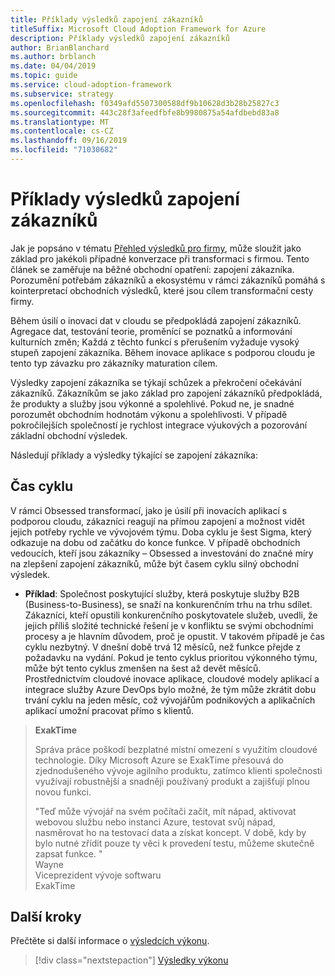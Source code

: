 ```yaml
---
title: Příklady výsledků zapojení zákazníků
titleSuffix: Microsoft Cloud Adoption Framework for Azure
description: Příklady výsledků zapojení zákazníků
author: BrianBlanchard
ms.author: brblanch
ms.date: 04/04/2019
ms.topic: guide
ms.service: cloud-adoption-framework
ms.subservice: strategy
ms.openlocfilehash: f0349afd5507300588df9b10628d3b28b25827c3
ms.sourcegitcommit: 443c28f3afeedfbfe8b9980875a54afdbebd83a8
ms.translationtype: MT
ms.contentlocale: cs-CZ
ms.lasthandoff: 09/16/2019
ms.locfileid: "71030682"
---
```

# <a name="examples-of-customer-engagement-outcomes"></a>Příklady výsledků zapojení zákazníků

Jak je popsáno v tématu [Přehled výsledků pro firmy](./index.md), může sloužit jako základ pro jakékoli případné konverzace při transformaci s firmou. Tento článek se zaměřuje na běžné obchodní opatření: zapojení zákazníka. Porozumění potřebám zákazníků a ekosystému v rámci zákazníků pomáhá s kointerpretací obchodních výsledků, které jsou cílem transformační cesty firmy.

Během úsilí o inovaci dat v cloudu se předpokládá zapojení zákazníků. Agregace dat, testování teorie, proměnící se poznatků a informování kulturních změn; Každá z těchto funkcí s přerušením vyžaduje vysoký stupeň zapojení zákazníka. Během inovace aplikace s podporou cloudu je tento typ závazku pro zákazníky maturation cílem.

Výsledky zapojení zákazníka se týkají schůzek a překročení očekávání zákazníků. Zákazníkům se jako základ pro zapojení zákazníků předpokládá, že produkty a služby jsou výkonné a spolehlivé. Pokud ne, je snadné porozumět obchodním hodnotám výkonu a spolehlivosti. V případě pokročilejších společností je rychlost integrace výukových a pozorování základní obchodní výsledek.

Následují příklady a výsledky týkající se zapojení zákazníka:

## <a name="cycle-time"></a>Čas cyklu

V rámci Obsessed transformací, jako je úsilí při inovacích aplikací s podporou cloudu, zákazníci reagují na přímou zapojení a možnost vidět jejich potřeby rychle ve vývojovém týmu. Doba cyklu je šest Sigma, který odkazuje na dobu od začátku do konce funkce. V případě obchodních vedoucích, kteří jsou zákazníky – Obsessed a investování do značné míry na zlepšení zapojení zákazníků, může být časem cyklu silný obchodní výsledek.

- **Příklad**: Společnost poskytující služby, která poskytuje služby B2B (Business-to-Business), se snaží na konkurenčním trhu na trhu sdílet. Zákazníci, kteří opustili konkurenčního poskytovatele služeb, uvedli, že jejich příliš složité technické řešení je v konfliktu se svými obchodními procesy a je hlavním důvodem, proč je opustit. V takovém případě je čas cyklu nezbytný. V dnešní době trvá 12 měsíců, než funkce přejde z požadavku na vydání. Pokud je tento cyklus prioritou výkonného týmu, může být tento cyklus zmenšen na šest až devět měsíců. Prostřednictvím cloudové inovace aplikace, cloudové modely aplikací a integrace služby Azure DevOps bylo možné, že tým může zkrátit dobu trvání cyklu na jeden měsíc, což vývojářům podnikových a aplikačních aplikací umožní pracovat přímo s klientů.

> **ExakTime**
>
> Správa práce poškodí bezplatné místní omezení s využitím cloudové technologie. Díky Microsoft Azure se ExakTime přesouvá do zjednodušeného vývoje agilního produktu, zatímco klienti společnosti využívají robustnější a snadněji používaný produkt a zajišťují plnou novou funkci.
>
> "Teď může vývojář na svém počítači začít, mít nápad, aktivovat webovou službu nebo instanci Azure, testovat svůj nápad, nasměrovat ho na testovací data a získat koncept. V době, kdy by bylo nutné zřídit pouze ty věci k provedení testu, můžeme skutečně zapsat funkce. "  
> Wayne  
> Viceprezident vývoje softwaru  
> ExakTime

## <a name="next-steps"></a>Další kroky

Přečtěte si další informace o [výsledcích výkonu](./performance-outcomes.md).

> [!div class="nextstepaction"]
> [Výsledky výkonu](./performance-outcomes.md)
